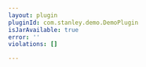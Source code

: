 ```yaml
---
layout: plugin
pluginId: com.stanley.demo.DemoPlugin
isJarAvailable: true
error: ''
violations: []

---
```

